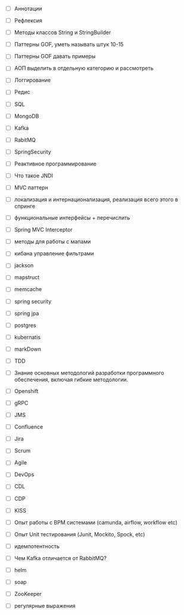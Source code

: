 - [ ] Аннотации
- [ ] Рефлексия
- [ ] Методы классов String и StringBuilder
- [ ] Паттерны GOF, уметь называть штук 10-15 
- [ ] Паттерны GOF давать примеры
- [ ] АОП выделить в отдельную категорию и рассмотреть
- [ ] Логгирование
- [ ] Редис
- [ ] SQL
- [ ] MongoDB
- [ ] Kafka
- [ ] RabitMQ
- [ ] SpringSecurity
- [ ] Реактивное программирование
- [ ] Что такое JNDI
- [ ] MVC паттерн
- [ ] локализация и интернационализация, реализация всего этого в спринге
- [ ] функциональные интерфейсы + перечислить
- [ ] Spring MVC Interceptor
- [ ] методы для работы с мапами
- [ ] кибана управление фильтрами
- [ ] jackson
- [ ] mapstruct
- [ ] memcache
- [ ] spring security
- [ ] spring jpa
- [ ] postgres
- [ ] kubernatis
- [ ] markDown
- [ ] TDD
- [ ] Знание основных методологий разработки программного обеспечения, включая гибкие методологии.
- [ ] Openshift
- [ ] gRPC
- [ ] JMS
- [ ] Confluence
- [ ] Jira
- [ ] Scrum
- [ ] Agile
- [ ] DevOps
- [ ] CDL
- [ ] CDP
- [ ] KISS
- [ ] Опыт работы с BPM системами (camunda, airflow, workflow etc)
- [ ] Опыт Unit тестирования (Junit, Mockito, Spock, etc)
- [ ] идемпотентность
- [ ] Чем Kafka отличается от RabbitMQ?
- [ ] helm
- [ ] soap
- [ ] ZooKeeper
- [ ] регулярные выражения






